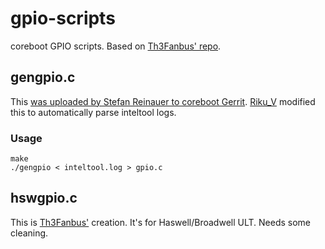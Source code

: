 # gpio-scripts
coreboot GPIO scripts. Based on [Th3Fanbus' repo](https://github.com/Th3Fanbus/gpio-scripts/).

## gengpio.c
This [was uploaded by Stefan Reinauer to coreboot Gerrit](https://review.coreboot.org/14407).
[Riku_V](https://codeberg.org/Riku_V/) modified this to automatically parse inteltool logs.

### Usage
    make
    ./gengpio < inteltool.log > gpio.c

## hswgpio.c
This is [Th3Fanbus'](https://github.com/Th3Fanbus/gpio-scripts/) creation. It's for Haswell/Broadwell ULT. Needs some cleaning.

